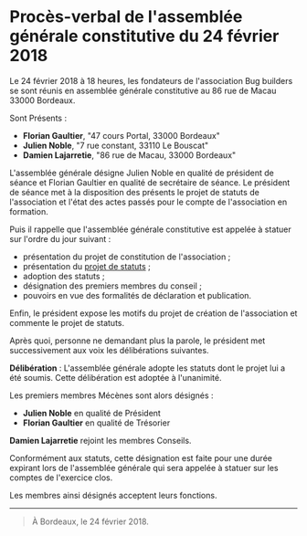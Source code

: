 # Procès-verbal de l'assemblée générale constitutive du 24 février 2018

Le 24 février 2018 à 18 heures, les fondateurs de l'association Bug builders se sont réunis en assemblée générale constitutive au 86 rue de Macau 33000 Bordeaux.

Sont Présents :

- **Florian Gaultier**, "47 cours Portal, 33000 Bordeaux"
- **Julien Noble**, "7 rue constant, 33110 Le Bouscat"
- **Damien Lajarretie**, "86 rue de Macau, 33000 Bordeaux"

L'assemblée générale désigne Julien Noble en qualité de président de séance et Florian Gaultier en qualité de secrétaire de séance.
Le président de séance met à la disposition des présents le projet de statuts de l'association et l'état des actes passés pour le compte de l'association en formation.

Puis il rappelle que l'assemblée générale constitutive est appelée à statuer sur l'ordre du jour suivant :

- présentation du projet de constitution de l'association ;
- présentation du [projet de statuts](../Statuts.md) ;
- adoption des statuts ;
- désignation des premiers membres du conseil ;
- pouvoirs en vue des formalités de déclaration et publication.

Enfin, le président expose les motifs du projet de création de l'association et commente le projet de statuts.

Après quoi, personne ne demandant plus la parole, le président met successivement aux voix les délibérations suivantes.

**Délibération** : L'assemblée générale adopte les statuts dont le projet lui a été soumis.
Cette délibération est adoptée à l'unanimité.

Les premiers membres Mécènes sont alors désignés :
- **Julien Noble** en qualité de Président
- **Florian Gaultier** en qualité de Trésorier

**Damien Lajarretie** rejoint les membres Conseils.

Conformément aux statuts, cette désignation est faite pour une durée expirant lors de l'assemblée générale qui sera appelée à statuer sur les comptes de l'exercice clos.

Les membres ainsi désignés acceptent leurs fonctions.

---

> À Bordeaux, le 24 février 2018.
